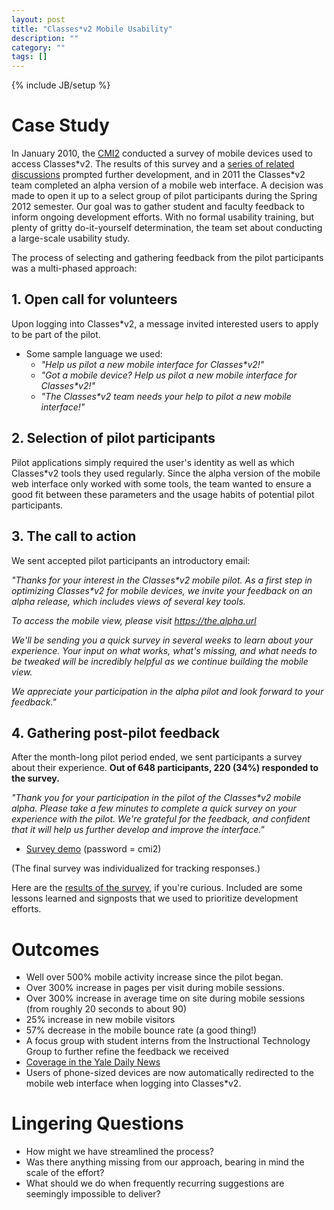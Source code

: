 ```yaml
---
layout: post
title: "Classes*v2 Mobile Usability"
description: ""
category: ""
tags: []
---
```

{% include JB/setup %}

# Case Study

In January 2010, the [CMI2](http://cmii.yale.edu) conducted a survey of mobile devices used to access Classes\*v2. The results of this survey and a [series of related discussions](https://yale.box.com/s/vz49cp2oi6oeqah3zhda) prompted further development, and in 2011 the Classes\*v2 team completed an alpha version of a mobile web interface. A decision was made to open it up to a select group of pilot participants during the Spring 2012 semester. Our goal was to gather student and faculty feedback to inform ongoing development efforts. With no formal usability training, but plenty of gritty do-it-yourself determination, the team set about conducting a large-scale usability study. 

The process of selecting and gathering feedback from the pilot participants was a multi-phased approach:

## 1. Open call for volunteers

Upon logging into Classes\*v2, a message invited interested users to apply to be part of the pilot. 
		
- Some sample language we used:
	- _"Help us pilot a new mobile interface for Classes\*v2!"_
	- _"Got a mobile device? Help us pilot a new mobile interface for Classes\*v2!"_
	- _"The Classes\*v2 team needs your help to pilot a new mobile interface!"_

## 2. Selection of pilot participants

Pilot applications simply required the user's identity as well as which Classes\*v2 tools they used regularly. Since the alpha version of the mobile web interface only worked with some tools, the team wanted to ensure a good fit between these parameters and the usage habits of potential pilot participants.

## 3. The call to action

We sent accepted pilot participants an introductory email:

_"Thanks for your interest in the Classes\*v2 mobile pilot.  As a first step in optimizing Classes\*v2 for mobile devices, we invite your feedback on an alpha release, which includes views of several key tools._
 
_To access the mobile view, please visit https://the.alpha.url_
 
_We'll be sending you a quick survey in several weeks to learn about your experience.  Your input on what works, what's missing, and what needs to be tweaked will be incredibly helpful as we continue building the mobile view._
 
_We appreciate your participation in the alpha pilot and look forward to your feedback."_

## 4. Gathering post-pilot feedback

After the month-long pilot period ended, we sent participants a survey about their experience. __Out of 648 participants, 220 (34%) responded to the survey.__

_"Thank you for your participation in the pilot of the Classes\*v2 mobile alpha. Please take a few minutes to complete a quick survey on your experience with the pilot. We're grateful for the feedback, and confident that it will help us further develop and improve the interface."_

- [Survey demo](http://yale.qualtrics.com/SE/?SID=SV_eRj4tTXxWw9ojIM) (password = cmi2)

(The final survey was individualized for tracking responses.)

Here are the [results of the survey](https://yale.box.com/s/04hwjb4fcdb0xcbi0vn2), if you're curious. Included are some lessons learned and signposts that we used to prioritize development efforts. 

# Outcomes

- Well over 500% mobile activity increase since the pilot began.
- Over 300% increase in pages per visit during mobile sessions.
- Over 300% increase in average time on site during mobile sessions (from roughly 20 seconds to about 90)
- 25% increase in new mobile visitors
- 57% decrease in the mobile bounce rate (a good thing!)
- A focus group with student interns from the Instructional Technology Group to further refine the feedback we received
- [Coverage in the Yale Daily News](http://yaledailynews.com/blog/2012/02/08/classesv2-site-extends-to-smartphones/)
- Users of phone-sized devices are now automatically redirected to the mobile web interface when logging into Classes\*v2.

# Lingering Questions

- How might we have streamlined the process?
- Was there anything missing from our approach, bearing in mind the scale of the effort?
- What should we do when frequently recurring suggestions are seemingly impossible to deliver?

